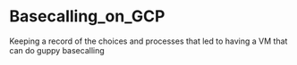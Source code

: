 # Basecalling_on_GCP
Keeping a record of the choices and processes that led to having a VM that can do guppy basecalling
